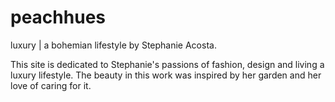 # peachhues  

luxury \| a bohemian lifestyle by Stephanie Acosta.

This site is dedicated to Stephanie's passions of fashion, design and living a luxury lifestyle. The beauty in this work was inspired by her garden and her love of caring for it.